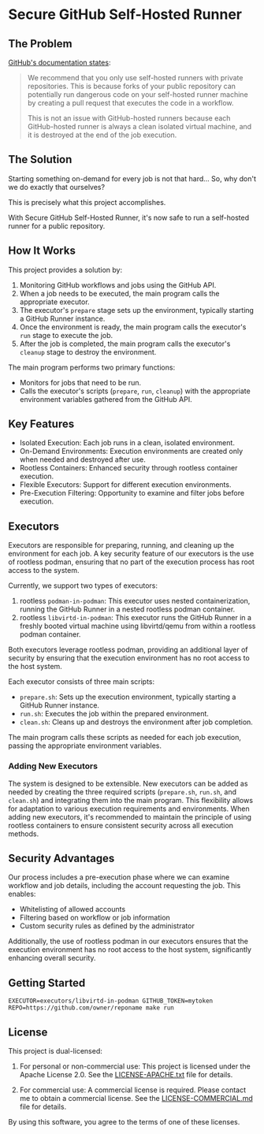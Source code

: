 # Secure GitHub Self-Hosted Runner

## The Problem

[GitHub's documentation states](https://docs.github.com/en/actions/hosting-your-own-runners/managing-self-hosted-runners/about-self-hosted-runners#self-hosted-runner-security):

> We recommend that you only use self-hosted runners with private repositories. This is because forks of
> your public repository can potentially run dangerous code on your self-hosted runner machine by creating
> a pull request that executes the code in a workflow.
>
> This is not an issue with GitHub-hosted runners because each GitHub-hosted runner is always a clean isolated
> virtual machine, and it is destroyed at the end of the job execution.

## The Solution

Starting something on-demand for every job is not that hard... So, why don't we do exactly that ourselves?

This is precisely what this project accomplishes.

With Secure GitHub Self-Hosted Runner, it's now safe to run a self-hosted runner for a public repository.

## How It Works

This project provides a solution by:

1. Monitoring GitHub workflows and jobs using the GitHub API.
2. When a job needs to be executed, the main program calls the appropriate executor.
3. The executor's `prepare` stage sets up the environment, typically starting a GitHub Runner instance.
4. Once the environment is ready, the main program calls the executor's `run` stage to execute the job.
5. After the job is completed, the main program calls the executor's `cleanup` stage to destroy the environment.

The main program performs two primary functions:
- Monitors for jobs that need to be run.
- Calls the executor's scripts (`prepare`, `run`, `cleanup`) with the appropriate environment variables gathered from the GitHub API.

## Key Features

- Isolated Execution: Each job runs in a clean, isolated environment.
- On-Demand Environments: Execution environments are created only when needed and destroyed after use.
- Rootless Containers: Enhanced security through rootless container execution.
- Flexible Executors: Support for different execution environments.
- Pre-Execution Filtering: Opportunity to examine and filter jobs before execution.

## Executors

Executors are responsible for preparing, running, and cleaning up the environment for each job. A key security feature of our executors is the use of rootless podman, ensuring that no part of the execution process has root access to the system.

Currently, we support two types of executors:

1. rootless `podman-in-podman`: This executor uses nested containerization, running the GitHub Runner in a nested rootless podman container.
2. rootless `libvirtd-in-podman`: This executor runs the GitHub Runner in a freshly booted virtual machine using libvirtd/qemu from within a rootless podman container.

Both executors leverage rootless podman, providing an additional layer of security by ensuring that the execution environment has no root access to the host system.

Each executor consists of three main scripts:

- `prepare.sh`: Sets up the execution environment, typically starting a GitHub Runner instance.
- `run.sh`: Executes the job within the prepared environment.
- `clean.sh`: Cleans up and destroys the environment after job completion.

The main program calls these scripts as needed for each job execution, passing the appropriate environment variables.

### Adding New Executors

The system is designed to be extensible. New executors can be added as needed by creating the three required scripts (`prepare.sh`, `run.sh`, and `clean.sh`) and integrating them into the main program. This flexibility allows for adaptation to various execution requirements and environments. When adding new executors, it's recommended to maintain the principle of using rootless containers to ensure consistent security across all execution methods.

## Security Advantages

Our process includes a pre-execution phase where we can examine workflow and job details, including the account requesting the job. This enables:

- Whitelisting of allowed accounts
- Filtering based on workflow or job information
- Custom security rules as defined by the administrator

Additionally, the use of rootless podman in our executors ensures that the execution environment has no root access to the host system, significantly enhancing overall security.

## Getting Started

```
EXECUTOR=executors/libvirtd-in-podman GITHUB_TOKEN=mytoken REPO=https://github.com/owner/reponame make run
```

## License

This project is dual-licensed:

1. For personal or non-commercial use:
   This project is licensed under the Apache License 2.0. See the [LICENSE-APACHE.txt](LICENSE-APACHE.txt) file for details.

2. For commercial use:
   A commercial license is required. Please contact me to obtain a commercial license. See the [LICENSE-COMMERCIAL.md](LICENSE-COMMERCIAL.md) file for details.

By using this software, you agree to the terms of one of these licenses.
